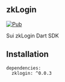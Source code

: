 ## zkLogin

[![Pub](https://img.shields.io/badge/pub-v0.0.3-blue)](https://pub.dev/packages/zklogin)

Sui zkLogin Dart SDK

## Installation

```
dependencies:
  zklogin: ^0.0.3
```
